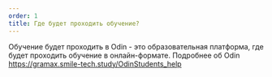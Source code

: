 ```yaml
---
order: 1
title: Где будет проходить обучение?
---
```


Обучение будет проходить в Odin  -  это образовательная платформа, где будет проходить обучение в онлайн-формате. Подробнее об Odin <https://gramax.smile-tech.study/OdinStudents_help>